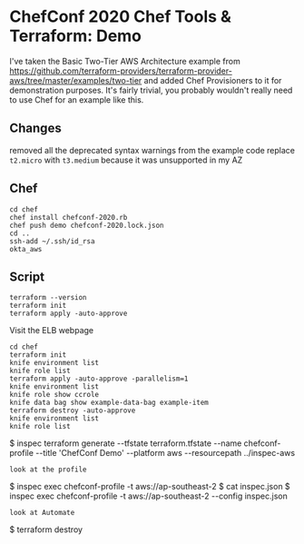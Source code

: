 # ChefConf 2020 Chef Tools & Terraform: Demo

I've taken the Basic Two-Tier AWS Architecture example from https://github.com/terraform-providers/terraform-provider-aws/tree/master/examples/two-tier and added Chef Provisioners to it for demonstration purposes. It's fairly trivial, you probably wouldn't really need to use Chef for an example like this.

## Changes
removed all the deprecated syntax warnings from the example code
replace `t2.micro` with `t3.medium` because it was unsupported in my AZ


## Chef
```
cd chef
chef install chefconf-2020.rb
chef push demo chefconf-2020.lock.json
cd ..
ssh-add ~/.ssh/id_rsa
okta_aws
```

## Script

```
terraform --version
terraform init
terraform apply -auto-approve
```
Visit the ELB webpage
```
cd chef
terraform init
knife environment list
knife role list
terraform apply -auto-approve -parallelism=1
knife environment list
knife role show ccrole
knife data bag show example-data-bag example-item
terraform destroy -auto-approve
knife environment list
knife role list
```

$ inspec terraform generate --tfstate terraform.tfstate --name chefconf-profile --title 'ChefConf Demo' --platform aws --resourcepath ../inspec-aws
```
look at the profile
```
$ inspec exec chefconf-profile -t aws://ap-southeast-2
$ cat inspec.json
$ inspec exec chefconf-profile -t aws://ap-southeast-2 --config inspec.json
```
look at Automate
```
$ terraform destroy
```
